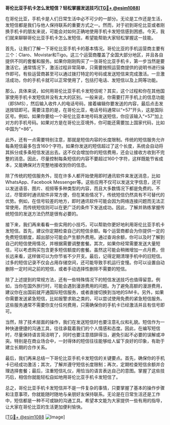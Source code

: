 **哥伦比亚手机卡怎么发短信？轻松掌握发送技巧[[TG💪+ @esim1088](https://t.me/s/esim1088)]**

在哥伦比亚，手机卡是人们日常生活中必不可少的一部分。无论是工作还是生活，发短信都是我们与他人保持联系的重要方式之一。然而，对于初到哥伦比亚或者刚换手机卡的朋友来说，可能会对如何正确地使用手机卡发短信感到困惑。今天，我们就来聊聊哥伦比亚手机卡怎么发短信，希望能帮助大家轻松掌握这一技能。

首先，让我们了解一下哥伦比亚手机卡的基本情况。哥伦比亚的手机运营商主要有三个：Claro、Movistar和Tigo。这三个运营商覆盖了全国大部分地区，并且各自提供不同的套餐和服务。如果你刚刚购买了一张哥伦比亚手机卡，第一步当然是要激活它。通常情况下，激活过程非常简单，只需要按照运营商提供的说明书进行操作即可。有些运营商甚至可以通过拨打特定的号码或发送短信来完成激活。一旦激活成功，你的手机卡就可以正常使用了，包括打电话、发短信以及上网等功能。

那么，具体来说，如何用哥伦比亚手机卡发短信呢？其实，这个过程和你在其他国家使用手机卡发短信并没有太大的区别。一般来说，你需要打开手机上的信息功能（即SMS），然后输入收件人的电话号码，接着编辑你要发送的内容，最后点击发送按钮即可。需要注意的是，在哥伦比亚，电话号码通常以“+57”开头，这是国际区号。例如，如果你要给一个哥伦比亚本地号码发送短信，你应该输入“+57”加上对方的手机号码。如果对方是在哥伦比亚境外，你可能还需要加上国家代码，比如中国为“+86”。

此外，还有一点需要特别注意，那就是短信内容的长度限制。传统的短信服务允许每条短信最多包含160个字符。如果你发送的短信超过了这个长度，系统会自动将其拆分成多条短信发送出去。这不仅会增加你的短信费用，还会让接收方收到不完整的消息。因此，尽量控制每条短信的内容不要超过160个字符，这样既能节省成本，又能确保对方完整地接收到你的信息。

除了传统的短信服务外，现在许多人都开始使用即时通讯软件来发送消息，比如WhatsApp、Facebook Messenger等。这些应用不仅可以发送文字信息，还可以发送语音、图片、视频等多种类型的内容，而且大多数情况下都是免费的。不过，尽管即时通讯软件非常方便，但在某些情况下，传统短信仍然具有不可替代的优势。例如，在信号较差的地方，即时通讯软件可能会因为网络连接问题而无法正常使用，而传统短信则可以在更广泛的条件下发送成功。因此，了解并熟练掌握传统短信的发送方法仍然是很有必要的。

接下来，我们再来看看一些实用的小技巧，可以帮助你更好地利用哥伦比亚手机卡发短信。首先，建议你定期检查自己的短信余额。每个运营商都会为你提供一定的免费短信额度，超出部分可能会产生额外费用。通过查询余额，你可以及时了解到自己的短信使用情况，并根据需要调整套餐。其次，如果你经常需要发送大量短信，可以考虑购买包含更多短信额度的套餐。虽然这可能会稍微增加一点月费，但长远来看，这样做可以为你节省不少开支。最后，记得定期清理手机中的旧短信。过多的短信记录不仅会占用存储空间，还可能导致手机运行变慢。你可以设置自动删除一定时间之前的短信，或者手动选择性删除不需要的短信。

除了上述提到的常规方法，还有一些特殊情况下的短信发送技巧也值得留意。例如，当你在国外旅行时，可能会遇到漫游费用的问题。为了避免高额的漫游费用，建议你在出国前就开通国际短信服务，或者直接切换到当地的SIM卡。另外，如果你需要发送紧急短信，比如报警求助之类的，可以尝试使用免费的紧急短信服务。这些服务通常不需要你支付任何费用，只需确保你的手机卡已经激活并且有信号即可。

当然，除了技术层面的操作，我们在发送短信时也要注意礼仪和礼貌。短信作为一种快速便捷的沟通工具，往往承载着我们的个人情感和态度。因此，在编写短信时，尽量保持语言简洁明了，同时也要注意措辞得当，避免引起不必要的误解或冲突。特别是在商业场合中，一封得体的短信往往能够给人留下良好的印象，有助于建立长期的合作关系。

最后，我们再来总结一下哥伦比亚手机卡发短信的关键要点。首先，确保你的手机卡已经成功激活；其次，了解并遵守短信长度限制；再次，定期检查短信余额并合理选择套餐；最后，注重短信礼仪，用恰当的语言表达自己的意图。掌握了这些技巧后，相信你就能轻松自如地用哥伦比亚手机卡发短信了。

总之，哥伦比亚手机卡发短信并不是一件复杂的事情，只要掌握了基本的操作步骤和注意事项，你就能随时随地与亲朋好友保持联系。无论是在日常生活还是工作中，短信都是一种不可或缺的沟通工具。希望本文能为大家提供一些有用的指导，让大家在哥伦比亚的生活更加便利愉快。

[[TG💪+ @esim1088](https://t.me/s/esim1088) ![Image](https://i.postimg.cc/4NQfJmqS/Snipaste-2025-05-13-00-14-12.png)]